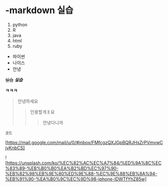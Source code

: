 # -markdown 실습

1. python
2. R
3. java
5. html
4. ruby

* 파이썬
* 나이스
*   안녕


~~실습~~
***실습***


**ㅋㅋㅋ**

> 안녕하세요
>> 인용할게ㅐ요
>>> 안녕다니까


`코드` 


[https://mail.google.com/mail/u/0/#inbox/FMfcgzQXJGpBQRJHsZrPVmvwCjvKnbCS]

![https://unsplash.com/ko/%EC%82%AC%EC%A7%84/%ED%9A%8C%EC%83%89-%EB%B0%B0%EA%B2%BD%EC%97%90-%EB%82%98%EB%9E%80%ED%9E%88-%EC%9E%88%EB%8A%94-%EB%91%90-%EA%B0%9C%EC%9D%98-iphone-lDWTfYhZ85w]
